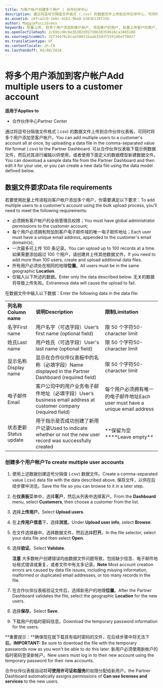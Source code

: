 ```yaml
---
title: 为客户帐户创建多个用户 | 合作伙伴中心
description: 通过将逗号分隔值文件格式 (.csv) 的数据文件上传到合作伙伴中心，可同时将多个用户添加至客户帐户。
ms.assetid: c6fca2c0-2e6c-41b1-9be8-b363b139f15b
author: MaggiePucciEvans
keywords: 批量上传, 将多个用户添加到客户帐户, 添加客户的用户, 批量上传客户的用户, 客户帐户, 客户用户, 用户
ms.openlocfilehash: 2c695cd6c6e3b302d91730638358616ca3465188
ms.sourcegitcommit: 32f34476cbcae58651baab15d3f5591d6ef70d27
ms.translationtype: HT
ms.contentlocale: zh-CN
ms.lasthandoff: 04/08/2018
---
```

# <a name="add-multiple-users-to-a-customer-account"></a><span data-ttu-id="b9cba-104">将多个用户添加到客户帐户</span><span class="sxs-lookup"><span data-stu-id="b9cba-104">Add multiple users to a customer account</span></span>

**<span data-ttu-id="b9cba-105">适用于</span><span class="sxs-lookup"><span data-stu-id="b9cba-105">Applies to</span></span>**

-  <span data-ttu-id="b9cba-106">合作伙伴中心</span><span class="sxs-lookup"><span data-stu-id="b9cba-106">Partner Center</span></span>

<span data-ttu-id="b9cba-107">通过将逗号分隔值文件格式 (.csv) 的数据文件上传到合作伙伴仪表板，可同时将多个用户添加至客户帐户。</span><span class="sxs-lookup"><span data-stu-id="b9cba-107">You can add multiple users to a customer's account all at once, by uploading a data file in the comma-separated value file format (.csv) to the Partner Dashboard.</span></span> <span data-ttu-id="b9cba-108">可从合作伙伴仪表板下载示例数据文件，然后对其进行编辑以供使用，或者使用下面定义的数据模型新建数据文件。</span><span class="sxs-lookup"><span data-stu-id="b9cba-108">You can download a sample data file from the Partner Dashboard and then edit it for your use, or you can create a new data file using the data model defined below.</span></span>

## <a href="" id="creatingtheimportcsvfile"></a><span data-ttu-id="b9cba-109">数据文件要求</span><span class="sxs-lookup"><span data-stu-id="b9cba-109">Data file requirements</span></span>


<span data-ttu-id="b9cba-110">若要使用批量上传进程向客户帐户添加多个用户，你需要满足以下要求：</span><span class="sxs-lookup"><span data-stu-id="b9cba-110">To add multiple users to a customer’s account using the bulk upload process, you’ll need to meet the following requirements:</span></span>

-   <span data-ttu-id="b9cba-111">必须拥有客户帐户的全局管理员权限；</span><span class="sxs-lookup"><span data-stu-id="b9cba-111">You must have global administrator permissions to the customer account;</span></span>
-   <span data-ttu-id="b9cba-112">每个用户必须拥有附加到客户电子邮件域的唯一电子邮件地址；</span><span class="sxs-lookup"><span data-stu-id="b9cba-112">Each user must have a unique email address, appended to the customer's email domain(s);</span></span>
-   <span data-ttu-id="b9cba-113">一次最多可上传 100 条记录。</span><span class="sxs-lookup"><span data-stu-id="b9cba-113">You can upload up to 100 records at a time.</span></span> <span data-ttu-id="b9cba-114">如果需要添加超过 100 个用户，请创建并上传其他数据文件。</span><span class="sxs-lookup"><span data-stu-id="b9cba-114">If you need to add more than 100 users, create and upload additional data files.</span></span>
-   <span data-ttu-id="b9cba-115">所有用户必须处在相同的地理**位置**。</span><span class="sxs-lookup"><span data-stu-id="b9cba-115">All users must be in the same geographic **Location**.</span></span>
-   <span data-ttu-id="b9cba-116">仅输入以下所述的数据。</span><span class="sxs-lookup"><span data-stu-id="b9cba-116">Enter only the data described below.</span></span> <span data-ttu-id="b9cba-117">无关的数据将导致上传失败。</span><span class="sxs-lookup"><span data-stu-id="b9cba-117">Extraneous data will cause the upload to fail.</span></span>

<span data-ttu-id="b9cba-118">在数据文件中输入以下数据：</span><span class="sxs-lookup"><span data-stu-id="b9cba-118">Enter the following data in the data file:</span></span>

|                 |                                                                              |                                            |
|-----------------|------------------------------------------------------------------------------|--------------------------------------------|
| **<span data-ttu-id="b9cba-119">列名称</span><span class="sxs-lookup"><span data-stu-id="b9cba-119">Column name</span></span>** | **<span data-ttu-id="b9cba-120">说明</span><span class="sxs-lookup"><span data-stu-id="b9cba-120">Description</span></span>**                                                              | **<span data-ttu-id="b9cba-121">限制</span><span class="sxs-lookup"><span data-stu-id="b9cba-121">Limitation</span></span>**                             |
| <span data-ttu-id="b9cba-122">名字</span><span class="sxs-lookup"><span data-stu-id="b9cba-122">First name</span></span>      | <span data-ttu-id="b9cba-123">用户名字（可选字段）</span><span class="sxs-lookup"><span data-stu-id="b9cba-123">User’s first name (optional field)</span></span>                                           | <span data-ttu-id="b9cba-124">限 50 个字符</span><span class="sxs-lookup"><span data-stu-id="b9cba-124">50-character limit</span></span>                         |
| <span data-ttu-id="b9cba-125">姓氏</span><span class="sxs-lookup"><span data-stu-id="b9cba-125">Last name</span></span>       | <span data-ttu-id="b9cba-126">用户姓氏（可选字段）</span><span class="sxs-lookup"><span data-stu-id="b9cba-126">User's last name (optional field)</span></span>                                            | <span data-ttu-id="b9cba-127">限 50 个字符</span><span class="sxs-lookup"><span data-stu-id="b9cba-127">50-character limit</span></span>                         |
| <span data-ttu-id="b9cba-128">显示名称</span><span class="sxs-lookup"><span data-stu-id="b9cba-128">Display name</span></span>    | <span data-ttu-id="b9cba-129">显示在合作伙伴仪表板中的名称（必填字段）</span><span class="sxs-lookup"><span data-stu-id="b9cba-129">Name displayed in the Partner Dashboard (required field)</span></span>                            | <span data-ttu-id="b9cba-130">限 50 个字符</span><span class="sxs-lookup"><span data-stu-id="b9cba-130">50-character limit</span></span>                         |
| <span data-ttu-id="b9cba-131">电子邮件</span><span class="sxs-lookup"><span data-stu-id="b9cba-131">Email</span></span>           | <span data-ttu-id="b9cba-132">客户公司中的用户业务电子邮件地址（必填字段）</span><span class="sxs-lookup"><span data-stu-id="b9cba-132">User’s business email address at customer company (required field)</span></span>           | <span data-ttu-id="b9cba-133">每个用户必须拥有唯一的电子邮件地址</span><span class="sxs-lookup"><span data-stu-id="b9cba-133">Each user must have a unique email address</span></span> |
| <span data-ttu-id="b9cba-134">状态更新</span><span class="sxs-lookup"><span data-stu-id="b9cba-134">Status update</span></span>   | <span data-ttu-id="b9cba-135">用于指示是否成功创建了新用户记录</span><span class="sxs-lookup"><span data-stu-id="b9cba-135">Used to indicate whether or not the new user record was successfully created</span></span> | <span data-ttu-id="b9cba-136">\*\*保留为空\*\*</span><span class="sxs-lookup"><span data-stu-id="b9cba-136">\*\*Leave empty\*\*</span></span>                        |

 

### <a href="" id="createmultipleuseraccounts"></a><span data-ttu-id="b9cba-137">创建多个用户帐户</span><span class="sxs-lookup"><span data-stu-id="b9cba-137">To create multiple user accounts</span></span>

<a href="" id="creatingtheaccounts"></a>
1.  <span data-ttu-id="b9cba-138">使用上述数据创建逗号分隔值 (.csv) 数据文件。</span><span class="sxs-lookup"><span data-stu-id="b9cba-138">Create a comma-separated value (.csv) data file with the data described above.</span></span> <span data-ttu-id="b9cba-139">保存文件，以供在后续步骤中浏览。</span><span class="sxs-lookup"><span data-stu-id="b9cba-139">Save the file so you can browse to it in a later step.</span></span>
2.  <span data-ttu-id="b9cba-140">在**仪表板**菜单中，选择**客户**，然后从列表中选择客户。</span><span class="sxs-lookup"><span data-stu-id="b9cba-140">From the **Dashboard** menu, select **Customers**, then choose a customer from the list.</span></span>
3.  <span data-ttu-id="b9cba-141">选择**上传用户**。</span><span class="sxs-lookup"><span data-stu-id="b9cba-141">Select **Upload users**.</span></span>
4.  <span data-ttu-id="b9cba-142">在**上传用户信息**下，选择**浏览**。</span><span class="sxs-lookup"><span data-stu-id="b9cba-142">Under **Upload user info**, select **Browse**.</span></span>
5.  <span data-ttu-id="b9cba-143">在文件选择器中，选择数据文件，然后选择**打开**。</span><span class="sxs-lookup"><span data-stu-id="b9cba-143">In the file selector, select your data file and then select **Open**.</span></span>
6.  <span data-ttu-id="b9cba-144">选择**验证**。</span><span class="sxs-lookup"><span data-stu-id="b9cba-144">Select **Validate**.</span></span>

    <span data-ttu-id="b9cba-145">**注意** 大多数帐户创建错误均由数据文件问题导致，包括缺少信息、电子邮件地址格式错误或重复，或者文件中有太多记录。</span><span class="sxs-lookup"><span data-stu-id="b9cba-145">**Note**  Most account creation errors are caused by data file issues, including missing information, malformed or duplicated email addresses, or too many records in the file.</span></span>

     

7.  <span data-ttu-id="b9cba-146">在合作伙伴仪表板验证文件后，选择新用户的地理**位置**。</span><span class="sxs-lookup"><span data-stu-id="b9cba-146">After the Partner Dashboard validates the file, select the geographic **Location** for the new users.</span></span>
8.  <span data-ttu-id="b9cba-147">选择**保存**。</span><span class="sxs-lookup"><span data-stu-id="b9cba-147">Select **Save**.</span></span>
9.  <span data-ttu-id="b9cba-148">下载用户的临时密码信息。</span><span class="sxs-lookup"><span data-stu-id="b9cba-148">Download the temporary password information for the users.</span></span>

<span data-ttu-id="b9cba-149">**重要提示：**确保现在就下载具有临时密码的文件，在后续步骤中将无法下载。</span><span class="sxs-lookup"><span data-stu-id="b9cba-149">**IMPORTANT:** Be sure to download the file with the temporary passwords now as you won't be able to do this later.</span></span> <span data-ttu-id="b9cba-150">新用户必须使用新帐户的临时密码登录新帐户。</span><span class="sxs-lookup"><span data-stu-id="b9cba-150">New users must log in to their new account using the temporary password for their new accounts.</span></span>

<span data-ttu-id="b9cba-151">合作伙伴仪表板自动将**可使用许可证和服务**的权限分配给新用户。</span><span class="sxs-lookup"><span data-stu-id="b9cba-151">the Partner Dashboard automatically assigns permissions of **Can use licenses and services** to the new users.</span></span>

 

 



